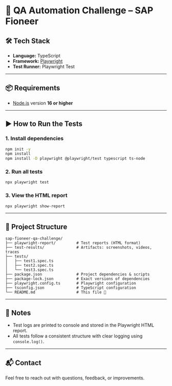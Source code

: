 # 🚀 QA Automation Challenge – SAP Fioneer

## 🛠 Tech Stack
- **Language:** TypeScript
- **Framework:** [Playwright](https://playwright.dev/)
- **Test Runner:** Playwright Test

---

## 📦 Requirements
- [Node.js](https://nodejs.org/) version **16 or higher**

---

## ▶️ How to Run the Tests

### 1. Install dependencies

```bash
npm init -y
npm install
npm install -D playwright @playwright/test typescript ts-node
```

### 2. Run all tests

```bash
npx playwright test
```

### 3. View the HTML report

```bash
npx playwright show-report
```

---

## 📁 Project Structure

```
sap-fioneer-qa-challenge/
├── playwright-report/         # Test reports (HTML format)
├── test-results/              # Artifacts: screenshots, videos, traces
├── tests/
│   ├── test1.spec.ts
│   ├── test2.spec.ts
│   └── test3.spec.ts
├── package.json               # Project dependencies & scripts
├── package-lock.json          # Exact versions of dependencies
├── playwright.config.ts       # Playwright configuration
├── tsconfig.json              # TypeScript configuration
└── README.md                  # This file 📖
```

---

## 🧪 Notes

- Test logs are printed to console and stored in the Playwright HTML report.
- All tests follow a consistent structure with clear logging using `console.log()`.

---

## 📬 Contact

Feel free to reach out with questions, feedback, or improvements.
